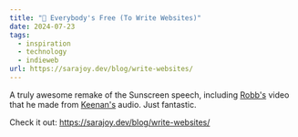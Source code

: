 ```yaml
---
title: "🔗 Everybody's Free (To Write Websites)"
date: 2024-07-23
tags:
  - inspiration
  - technology
  - indieweb
url: https://sarajoy.dev/blog/write-websites/
---
```


A truly awesome remake of the Sunscreen speech, including [Robb's](https://rknight.me/) video that he made from [Keenan's](https://gkeenan.co/) audio. Just fantastic.

Check it out: https://sarajoy.dev/blog/write-websites/